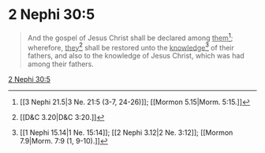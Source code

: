 # 2 Nephi 30:5

> And the gospel of Jesus Christ shall be declared among <u>them</u>[^a]; wherefore, <u>they</u>[^b] shall be restored unto the <u>knowledge</u>[^c] of their fathers, and also to the knowledge of Jesus Christ, which was had among their fathers.

[2 Nephi 30:5](https://www.churchofjesuschrist.org/study/scriptures/bofm/2-ne/30?lang=eng&id=p5#p5)


[^a]: [[3 Nephi 21.5|3 Ne. 21:5 (3-7, 24-26)]]; [[Mormon 5.15|Morm. 5:15.]]
[^b]: [[D&C 3.20|D&C 3:20.]]
[^c]: [[1 Nephi 15.14|1 Ne. 15:14]]; [[2 Nephi 3.12|2 Ne. 3:12]]; [[Mormon 7.9|Morm. 7:9 (1, 9-10).]]

